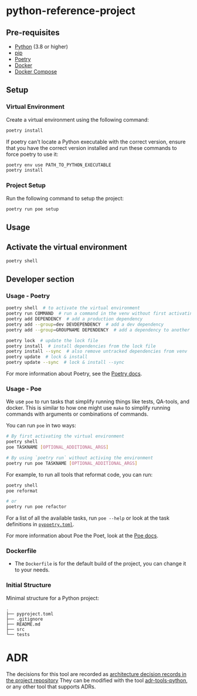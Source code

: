 # python-reference-project

## Pre-requisites

- [Python](https://www.python.org/) (3.8 or higher)
- [pip](https://pypi.org/project/pip/)
- [Poetry](https://python-poetry.org/)
- [Docker](https://www.docker.com/)
- [Docker Compose](https://docs.docker.com/compose/)

## Setup

### Virtual Environment

Create a virtual environment using the following command:

```bash
poetry install
```

If poetry can't locate a Python executable with the correct version, ensure
that you have the correct version installed and run these commands to force
poetry to use it:

```bash
poetry env use PATH_TO_PYTHON_EXECUTABLE
poetry install
```

### Project Setup

Run the following command to setup the project:

```bash
poetry run poe setup
```

## Usage

## Activate the virtual environment

```bash
poetry shell
```

## Developer section

### Usage - Poetry

```bash
poetry shell  # to activate the virtual environment
poetry run COMMAND  # run a command in the venv without first activating it
poetry add DEPENDENCY  # add a production dependency
poetry add --group=dev DEVDEPENDENCY  # add a dev dependency
poetry add --group=GROUPNAME DEPENDENCY  # add a dependency to another group

poetry lock  # update the lock file
poetry install  # install dependencies from the lock file
poetry install --sync  # also remove untracked dependencies from venv
poetry update  # lock & install
poetry update --sync  # lock & install --sync
```

For more information about Poetry, see the [Poetry docs][poetry-docs].

### Usage - Poe

We use `poe` to run tasks that simplify running things like tests, QA-tools, and
docker. This is similar to how one might use `make` to simplify running commands
with arguments or combinations of commands.

You can run `poe` in two ways:

```bash
# By first activating the virtual environment
poetry shell
poe TASKNAME [OPTIONAL_ADDITIONAL_ARGS]

# By using `poetry run` without activing the environment
poetry run poe TASKNAME [OPTIONAL_ADDITIONAL_ARGS]
```

For example, to run all tools that reformat code, you can run:

```bash
poetry shell
poe reformat

# or
poetry run poe refactor
```

For a list of all the available tasks, run `poe --help` or look at the task
definitions in [`pypoetry.toml`](pyproject.toml).

For more information about Poe the Poet, look at the [Poe docs][poe-docs].

### Dockerfile

- The `Dockerfile` is for the default build of the project, you can change it to your needs.

### Initial Structure

Minimal structure for a Python project:

```text
.
├── pyproject.toml
├── .gitignore
├── README.md
├── src
└── tests
```

# ADR

The decisions for this tool are recorded as [architecture decision records in the project repository](doc/adr)
They can be modified with the tool [adr-tools-python](https://pypi.org/project/adr-tools-python/), or any other tool
that supports ADRs.

[ADRs]: http://thinkrelevance.com/blog/2011/11/15/documenting-architecture-decisions

[poetry-docs]: https://python-poetry.org/docs/

[poe-docs]: https://poethepoet.natn.io/
